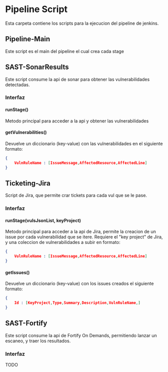 # Pipeline Script
Esta carpeta contiene los scripts para la ejecucion del pipeline de jenkins.

## Pipeline-Main
Este script es el main del pipeline el cual crea cada stage


## SAST-SonarResults
Este script consume la api de sonar para obtener las vulnerabilidades detectadas.

### Interfaz
#### runStage()
Metodo principal para acceder a la api y obtener las vulnerabilidades

#### getVulnerabilities()
Devuelve un diccionario (key-value) con las vulnerabilidades en el siguiente formato:
```JSON
{
	VulnRuleName : [IssueMessage,AffectedResource,AffectedLine]
}
```
## Ticketing-Jira
Script de Jira, que permite crar tickets para cada vul que se le pase.

### Interfaz
#### runStage(vulsJsonList, keyProject)
Metodo principal para acceder a la api de Jira, permite la creacion de un issue por cada vulnerabilidad que se itere. Requiere el "key project" de Jira, y una coleccion de vulnerabilidades a subir en formato:
```JSON
{
	VulnRuleName : [IssueMessage,AffectedResource,AffectedLine]
}
```
#### getIssues()
Devuelve un diccionario (key-value) con los issues creados el siguiente formato:
```JSON
{
	Id : [KeyProject,Type,Summary,Description,VulnRuleName,]
}
```

## SAST-Fortify
Este script consume la api de Fortify On Demands, permitiendo lanzar un escaneo, y traer los resultados.

### Interfaz
TODO
